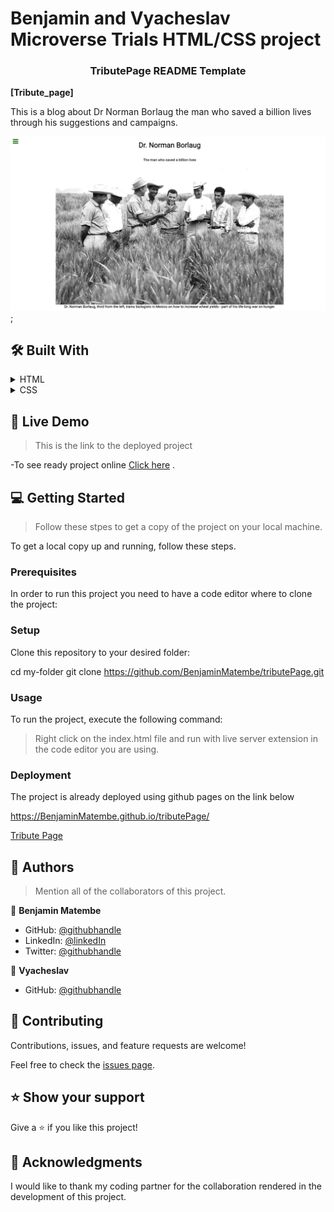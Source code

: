 
# Benjamin and Vyacheslav Microverse Trials HTML/CSS project

<div align="center">
 
  <h3><b>TributePage README Template</b></h3>

</div>

**[Tribute_page]** 

This is a blog about Dr Norman Borlaug the man who saved a billion lives through his suggestions and campaigns.


![SCREENSHOT](./img/tribute%20view.png);

## 🛠 Built With <a name="built-with"></a>

<details>
  <summary>HTML</summary>
  <ul>
    <li><a href="https://www.w3schools.com/html/">HTML</a></li>
  </ul>
</details>

<details>
  <summary>CSS</summary>
  <ul>
    <li><a href="https://www.w3schools.com/css/default.asp">CSS</a></li>
  </ul>
</details>

## 🚀 Live Demo <a name="live-demo"></a>

> This is the link to the deployed project

-To see ready project online [Click here](https://BenjaminMatembe.github.io/tributePage/) .

## 💻 Getting Started <a name="getting-started"></a>

> Follow these stpes to get a copy of the project on your local machine.

To get a local copy up and running, follow these steps.

### Prerequisites

In order to run this project you need to have a code editor where to clone the project:

### Setup

Clone this repository to your desired folder:

  cd my-folder
  git clone https://github.com/BenjaminMatembe/tributePage.git

### Usage

To run the project, execute the following command:

> Right click on the index.html file and run with live server extension in the code editor you are using.

### Deployment

The project is already deployed using github pages on the link below

https://BenjaminMatembe.github.io/tributePage/

<a href="https://BenjaminMatembe.github.io/tributePage/">Tribute Page</a>


## 👥 Authors <a name="authors"></a>

> Mention all of the collaborators of this project.

👤 **Benjamin Matembe**

- GitHub: [@githubhandle](https://github.com/BenjaminMatembe)
- LinkedIn: [@linkedIn](https://www.linkedin.com/in/matembe-benjamin-b7274122a/)
- Twitter: [@githubhandle](https://twitter.com/Glenmata2)

👤 **Vyacheslav**

- GitHub: [@githubhandle](https://github.com/Hacking-NASSA-with-HTML?tab=repositories)

## 🤝 Contributing <a name="contributing"></a>

Contributions, issues, and feature requests are welcome!

Feel free to check the [issues page](../../issues/).


## ⭐️ Show your support <a name="support"></a>

Give a ⭐️ if you like this project!

## 🙏 Acknowledgments <a name="acknowledgements"></a>

I would like to thank my coding partner for the collaboration rendered in the development of this project.
